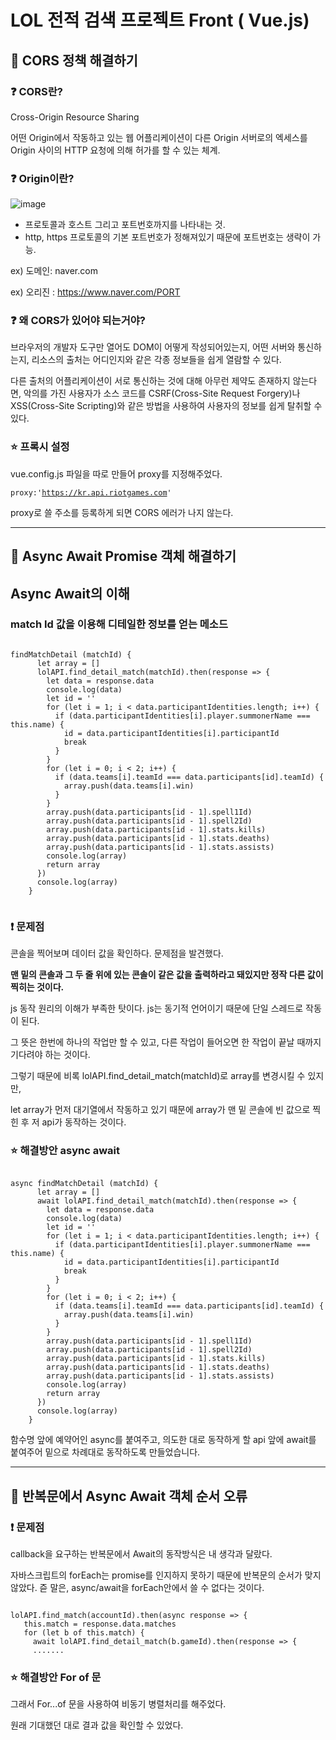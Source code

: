 # LOL 전적 검색 프로젝트 Front ( Vue.js)

## :imp: CORS 정책 해결하기

### :question: CORS란?

Cross-Origin Resource Sharing

어떤 Origin에서 작동하고 있는 웹 어플리케이션이 다른 Origin 서버로의 엑세스를 Origin 사이의 HTTP 요청에 의해 허가를 할 수 있는 체계.

### :question: Origin이란?

![image](https://user-images.githubusercontent.com/66015002/121205132-5f16dd80-c8b2-11eb-8c7a-a0dbd3174ead.png)


- 프로토콜과 호스트 그리고 포트번호까지를 나타내는 것.
- http, https 프로토콜의 기본 포트번호가 정해져있기 때문에 포트번호는 생략이 가능.

ex) 도메인: naver.com

ex) 오리진 : https://www.naver.com/PORT


### :question: 왜 CORS가 있어야 되는거야?

브라우저의 개발자 도구만 열어도 DOM이 어떻게 작성되어있는지, 어떤 서버와 통신하는지, 리소스의 출처는 어디인지와 같은 각종 정보들을 쉽게 열람할 수 있다.

다른 출처의 어플리케이션이 서로 통신하는 것에 대해 아무런 제약도 존재하지 않는다면, 악의를 가진 사용자가 소스 코드를 CSRF(Cross-Site Request Forgery)나 XSS(Cross-Site Scripting)와 같은 방법을 사용하여 사용자의 정보를 쉽게 탈취할 수 있다.

### :star: 프록시 설정

vue.config.js 파일을 따로 만들어 proxy를 지정해주었다.

<code>proxy:'https://kr.api.riotgames.com' </code>

proxy로 쓸 주소를 등록하게 되면 CORS 에러가 나지 않는다.

<hr>

## :imp: Async Await Promise 객체 해결하기

## Async Await의 이해

### match Id 값을 이용해 디테일한 정보를 얻는 메소드
<pre><code>
findMatchDetail (matchId) {
      let array = []
      lolAPI.find_detail_match(matchId).then(response => {
        let data = response.data
        console.log(data)
        let id = ''
        for (let i = 1; i < data.participantIdentities.length; i++) {
          if (data.participantIdentities[i].player.summonerName === this.name) {
            id = data.participantIdentities[i].participantId
            break
          }
        }
        for (let i = 0; i < 2; i++) {
          if (data.teams[i].teamId === data.participants[id].teamId) {
            array.push(data.teams[i].win)
          }
        }
        array.push(data.participants[id - 1].spell1Id)
        array.push(data.participants[id - 1].spell2Id)
        array.push(data.participants[id - 1].stats.kills)
        array.push(data.participants[id - 1].stats.deaths)
        array.push(data.participants[id - 1].stats.assists)
        console.log(array)
        return array
      })
      console.log(array)
    }
    </code></pre>
 
 ### :exclamation: 문제점
 
 콘솔을 찍어보며 데이터 값을 확인하다. 문제점을 발견했다.
 
 <b>맨 밑의 콘솔과 그 두 줄 위에 있는 콘솔이 같은 값을 출력하라고 돼있지만 정작 다른 값이 찍히는 것이다.</b>
 
 js 동작 원리의 이해가 부족한 탓이다. js는 동기적 언어이기 때문에 단일 스레드로 작동이 된다.
 
 그 뜻은 한번에 하나의 작업만 할 수 있고, 다른 작업이 들어오면 한 작업이 끝날 때까지 기다려야 하는 것이다.
 
 그렇기 때문에 비록 lolAPI.find_detail_match(matchId)로 array를 변경시킬 수 있지만,
 
 let array가 먼저 대기열에서 작동하고 있기 때문에 array가 맨 밑 콘솔에 빈 값으로 찍힌 후 저 api가 동작하는 것이다.
 
 ### :star: 해결방안 async await
 
 <pre><code>
async findMatchDetail (matchId) {
      let array = []
      await lolAPI.find_detail_match(matchId).then(response => {
        let data = response.data
        console.log(data)
        let id = ''
        for (let i = 1; i < data.participantIdentities.length; i++) {
          if (data.participantIdentities[i].player.summonerName === this.name) {
            id = data.participantIdentities[i].participantId
            break
          }
        }
        for (let i = 0; i < 2; i++) {
          if (data.teams[i].teamId === data.participants[id].teamId) {
            array.push(data.teams[i].win)
          }
        }
        array.push(data.participants[id - 1].spell1Id)
        array.push(data.participants[id - 1].spell2Id)
        array.push(data.participants[id - 1].stats.kills)
        array.push(data.participants[id - 1].stats.deaths)
        array.push(data.participants[id - 1].stats.assists)
        console.log(array)
        return array
      })
      console.log(array)
    }
</code></pre>

함수명 앞에 예약어인 async를 붙여주고, 의도한 대로 동작하게 할 api 앞에 await를 붙여주어 밑으로 차례대로 동작하도록 만들었습니다.

<hr>

## :imp: 반복문에서 Async Await 객체 순서 오류

 ### :exclamation: 문제점
 
callback을 요구하는 반복문에서 Await의 동작방식은 내 생각과 달랐다.

자바스크립트의 forEach는 promise를 인지하지 못하기 때문에 반복문의 순서가 맞지 않았다. 즏 말은, async/await을 forEach안에서 쓸 수 없다는 것이다.


<pre><code>
lolAPI.find_match(accountId).then(async response => {
   this.match = response.data.matches
   for (let b of this.match) {
     await lolAPI.find_detail_match(b.gameId).then(response => {
     .......
</code></pre>

 ### :star: 해결방안 For of 문

그래서 For...of 문을 사용하여 비동기 병렬처리를 해주었다.

원래 기대했던 대로 결과 값을 확인할 수 있었다.
